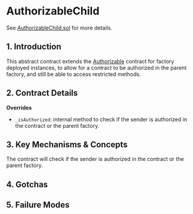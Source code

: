 # AuthorizableChild

See [AuthorizableChild.sol](/src/contracts/factories/AuthorizableChild.sol/abstract.AuthorizableChild.md) for more details.

## 1. Introduction

This abstract contract extends the [Authorizable](/detailed/utils/authorizable.md) contract for factory deployed instances, to allow for a contract to be authorized in the parent factory, and still be able to access restricted methods.

## 2. Contract Details

**Overrides**

- `_isAuthorized`: internal method to check if the sender is authorized in the contract or the parent factory.

## 3. Key Mechanisms & Concepts

The contract will check if the sender is authorized in the contract or the parent factory.

## 4. Gotchas

## 5. Failure Modes
